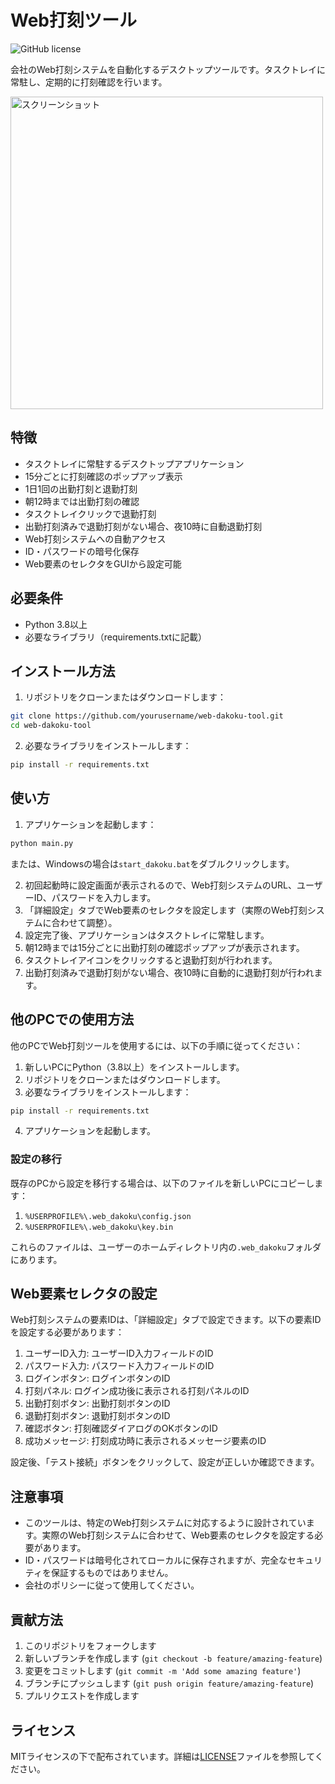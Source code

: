 # Web打刻ツール

![GitHub license](https://img.shields.io/badge/license-MIT-blue.svg)

会社のWeb打刻システムを自動化するデスクトップツールです。タスクトレイに常駐し、定期的に打刻確認を行います。

<img src="docs/screenshot.png" alt="スクリーンショット" width="500"/>

## 特徴

- タスクトレイに常駐するデスクトップアプリケーション
- 15分ごとに打刻確認のポップアップ表示
- 1日1回の出勤打刻と退勤打刻
- 朝12時までは出勤打刻の確認
- タスクトレイクリックで退勤打刻
- 出勤打刻済みで退勤打刻がない場合、夜10時に自動退勤打刻
- Web打刻システムへの自動アクセス
- ID・パスワードの暗号化保存
- Web要素のセレクタをGUIから設定可能

## 必要条件

- Python 3.8以上
- 必要なライブラリ（requirements.txtに記載）

## インストール方法

1. リポジトリをクローンまたはダウンロードします：

```bash
git clone https://github.com/yourusername/web-dakoku-tool.git
cd web-dakoku-tool
```

2. 必要なライブラリをインストールします：

```bash
pip install -r requirements.txt
```

## 使い方

1. アプリケーションを起動します：

```bash
python main.py
```

または、Windowsの場合は`start_dakoku.bat`をダブルクリックします。

2. 初回起動時に設定画面が表示されるので、Web打刻システムのURL、ユーザーID、パスワードを入力します。
3. 「詳細設定」タブでWeb要素のセレクタを設定します（実際のWeb打刻システムに合わせて調整）。
4. 設定完了後、アプリケーションはタスクトレイに常駐します。
5. 朝12時までは15分ごとに出勤打刻の確認ポップアップが表示されます。
6. タスクトレイアイコンをクリックすると退勤打刻が行われます。
7. 出勤打刻済みで退勤打刻がない場合、夜10時に自動的に退勤打刻が行われます。

## 他のPCでの使用方法

他のPCでWeb打刻ツールを使用するには、以下の手順に従ってください：

1. 新しいPCにPython（3.8以上）をインストールします。
2. リポジトリをクローンまたはダウンロードします。
3. 必要なライブラリをインストールします：

```bash
pip install -r requirements.txt
```

4. アプリケーションを起動します。

### 設定の移行

既存のPCから設定を移行する場合は、以下のファイルを新しいPCにコピーします：

1. `%USERPROFILE%\.web_dakoku\config.json`
2. `%USERPROFILE%\.web_dakoku\key.bin`

これらのファイルは、ユーザーのホームディレクトリ内の`.web_dakoku`フォルダにあります。

## Web要素セレクタの設定

Web打刻システムの要素IDは、「詳細設定」タブで設定できます。以下の要素IDを設定する必要があります：

1. ユーザーID入力: ユーザーID入力フィールドのID
2. パスワード入力: パスワード入力フィールドのID
3. ログインボタン: ログインボタンのID
4. 打刻パネル: ログイン成功後に表示される打刻パネルのID
5. 出勤打刻ボタン: 出勤打刻ボタンのID
6. 退勤打刻ボタン: 退勤打刻ボタンのID
7. 確認ボタン: 打刻確認ダイアログのOKボタンのID
8. 成功メッセージ: 打刻成功時に表示されるメッセージ要素のID

設定後、「テスト接続」ボタンをクリックして、設定が正しいか確認できます。

## 注意事項

- このツールは、特定のWeb打刻システムに対応するように設計されています。実際のWeb打刻システムに合わせて、Web要素のセレクタを設定する必要があります。
- ID・パスワードは暗号化されてローカルに保存されますが、完全なセキュリティを保証するものではありません。
- 会社のポリシーに従って使用してください。

## 貢献方法

1. このリポジトリをフォークします
2. 新しいブランチを作成します (`git checkout -b feature/amazing-feature`)
3. 変更をコミットします (`git commit -m 'Add some amazing feature'`)
4. ブランチにプッシュします (`git push origin feature/amazing-feature`)
5. プルリクエストを作成します

## ライセンス

MITライセンスの下で配布されています。詳細は[LICENSE](LICENSE)ファイルを参照してください。 